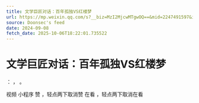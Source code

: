 ```yaml
---
title: 文学巨匠对话：百年孤独VS红楼梦
url: https://mp.weixin.qq.com/s?__biz=MzI2MjcwMTgwOQ==&mid=2247491597&idx=1&sn=39f8ca4271d86195297800da8665a541
source: Doonsec's feed
date: 2024-09-08
fetch_date: 2025-10-06T18:22:01.735522
---
```


# 文学巨匠对话：百年孤独VS红楼梦

：
，
。

视频
小程序
赞
，轻点两下取消赞
在看
，轻点两下取消在看